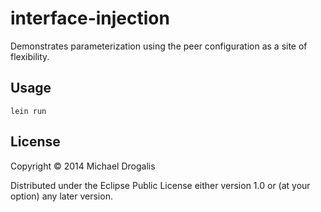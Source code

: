 # interface-injection

Demonstrates parameterization using the peer configuration as a site of flexibility.

## Usage

```text
lein run
```

## License

Copyright © 2014 Michael Drogalis

Distributed under the Eclipse Public License either version 1.0 or (at
your option) any later version.
